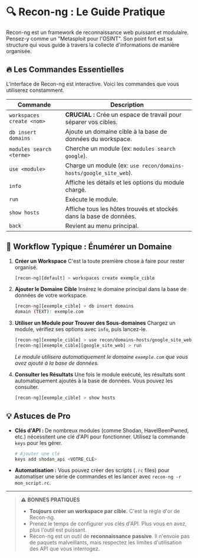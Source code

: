 # 🔍 Recon-ng : Le Guide Pratique

Recon-ng est un framework de reconnaissance web puissant et modulaire. Pensez-y comme un "Metasploit pour l'OSINT". Son point fort est sa structure qui vous guide à travers la collecte d'informations de manière organisée.

## 🔥 Les Commandes Essentielles

L'interface de Recon-ng est interactive. Voici les commandes que vous utiliserez constamment.

| Commande | Description |
|---|---|
| `workspaces create <nom>` | **CRUCIAL :** Crée un espace de travail pour séparer vos cibles. |
| `db insert domains` | Ajoute un domaine cible à la base de données du workspace. |
| `modules search <terme>` | Cherche un module (ex: `modules search google`). |
| `use <module>` | Charge un module (ex: `use recon/domains-hosts/google_site_web`). |
| `info` | Affiche les détails et les options du module chargé. |
| `run` | Exécute le module. |
| `show hosts` | Affiche tous les hôtes trouvés et stockés dans la base de données. |
| `back` | Revient au menu principal. |

## 🎯 Workflow Typique : Énumérer un Domaine

1.  **Créer un Workspace**
    C'est la toute première chose à faire pour rester organisé.
    ```bash
    [recon-ng][default] > workspaces create exemple_cible
    ```

2.  **Ajouter le Domaine Cible**
    Insérez le domaine principal dans la base de données de votre workspace.
    ```bash
    [recon-ng][exemple_cible] > db insert domains
    domain (TEXT): exemple.com
    ```

3.  **Utiliser un Module pour Trouver des Sous-domaines**
    Chargez un module, vérifiez ses options avec `info`, puis lancez-le.
    ```bash
    [recon-ng][exemple_cible] > use recon/domains-hosts/google_site_web
    [recon-ng][exemple_cible][google_site_web] > run
    ```
    *Le module utilisera automatiquement le domaine `exemple.com` que vous avez ajouté à la base de données.*

4.  **Consulter les Résultats**
    Une fois le module exécuté, les résultats sont automatiquement ajoutés à la base de données. Vous pouvez les consulter.
    ```bash
    [recon-ng][exemple_cible] > show hosts
    ```

## 💡 Astuces de Pro

- **Clés d'API :** De nombreux modules (comme Shodan, HaveIBeenPwned, etc.) nécessitent une clé d'API pour fonctionner. Utilisez la commande `keys` pour les gérer.
  ```bash
  # Ajouter une clé
  keys add shodan_api <VOTRE_CLÉ>
  ```
- **Automatisation :** Vous pouvez créer des scripts (`.rc` files) pour automatiser une série de commandes et les lancer avec `recon-ng -r mon_script.rc`.

---
> ⚠️ **BONNES PRATIQUES**
> - **Toujours créer un workspace par cible.** C'est la règle d'or de Recon-ng.
> - Prenez le temps de configurer vos clés d'API. Plus vous en avez, plus l'outil est puissant.
> - Recon-ng est un outil de **reconnaissance passive**. Il n'envoie pas de paquets malveillants, mais respectez les limites d'utilisation des API que vous interrogez.
